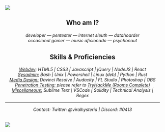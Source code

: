 <img src="https://tikolu.net/i/dfqcb">
<section align="center">
<h2>Who am I?</h2>
<h6>
developer ― pentester ― internet sleuth ― datahoarder<br>
occasional gamer ― music aficionado ― psychonaut<br>
</h6>
<h2>Skills & Proficiencies</h2>
<h6>
<u>Webdev</u>: HTML5 | CSS3 | Javascript | jQuery | NodeJS | React<br>
<u>Sysadmin:</u> Bash | Unix | Powershell | Linux (deb) | Python | Rust<br>
<u>Media Design:</u> Davinci Resolve | Audacity | FL Studio | Photoshop | OBS<br>
<u>Penetration Testing:</u> please refer to <a href="https://tryhackme.com/p/
pibacco">TryHackMe (Rooms Complete)</a><br>
<u>Miscellaneous:</u> Sublime Text | VSCode | Solidity | Technical Analysis | Regex<br>
<hr style="height:1px">
Contact: Twitter: @viralhysteria | Discord: #0413
</h6>
</section>
<img src="https://tikolu.net/i/dkzsd">
